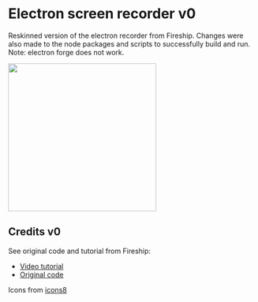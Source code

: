 # Electron screen recorder v0
Reskinned version of the electron recorder from Fireship. Changes were also made to the node packages and scripts to successfully build and run. Note: electron forge does not work.

<img src="https://user-images.githubusercontent.com/39476147/174426936-50a2629c-2411-49cc-a81b-a4410e24721a.png" height="300">



## Credits v0
See original code and tutorial from Fireship:
* [Video tutorial](https://www.youtube.com/watch?v=3yqDxhR2XxE)
* [Original code](https://github.com/fireship-io/223-electron-screen-recorder)

Icons from [icons8](https://icons8.com/)
